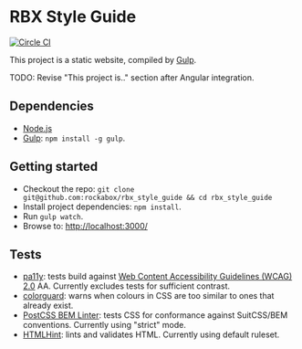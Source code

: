 # RBX Style Guide

[![Circle CI](https://circleci.com/gh/rockabox/rbx_style_guide.svg?style=shield&circle-token=3025f8d21ea5b4518eff75aef1ce8c128097d0ec)](https://circleci.com/gh/rockabox/rbx_style_guide)

This project is a static website, compiled by [Gulp](http://gulpjs.com/).

TODO: Revise "This project is.." section after Angular integration.

## Dependencies

* [Node.js](https://github.com/joyent/node/wiki/Installing-Node.js-via-package-manager)
* [Gulp](http://gulpjs.com/): `npm install -g gulp`.

## Getting started

* Checkout the repo: `git clone git@github.com:rockabox/rbx_style_guide && cd rbx_style_guide`
* Install project dependencies: `npm install`.
* Run `gulp watch`.
* Browse to: <http://localhost:3000/>

## Tests

* [pa11y](https://github.com/nature/pa11y/): tests build against [Web Content Accessibility Guidelines (WCAG) 2.0](http://www.w3.org/TR/WCAG20/) AA. Currently excludes tests for sufficient contrast.
* [colorguard](https://github.com/SlexAxton/css-colorguard): warns when colours in CSS are too similar to ones that already exist.
* [PostCSS BEM Linter](https://github.com/necolas/postcss-bem-linter/): tests CSS for conformance against SuitCSS/BEM conventions. Currently using "strict" mode.
* [HTMLHint](https://github.com/yaniswang/HTMLHint/): lints and validates HTML. Currently using default ruleset.
